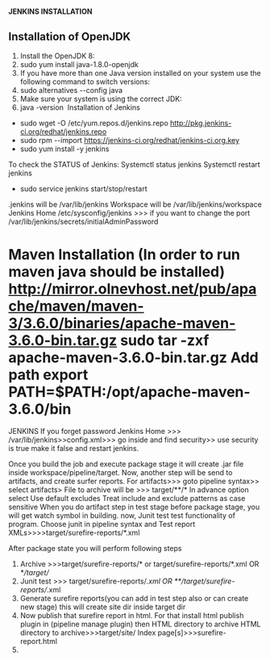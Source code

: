 #### JENKINS INSTALLATION

Installation of OpenJDK
-
1. Install the OpenJDK 8:
2. sudo yum install java-1.8.0-openjdk
3. If you have more than one Java version installed on your system use the following command to switch versions:
4. sudo alternatives --config java
5. Make sure your system is using the correct JDK:
6. java -version 
Installation of Jenkins
* sudo wget -O /etc/yum.repos.d/jenkins.repo http://pkg.jenkins-ci.org/redhat/jenkins.repo
* sudo rpm --import https://jenkins-ci.org/redhat/jenkins-ci.org.key
* sudo yum install -y jenkins

To check the STATUS of Jenkins:
Systemctl status jenkins
Systemctl restart jenkins
* sudo service jenkins start/stop/restart

.jenkins will be /var/lib/jenkins
Workspace will be  /var/lib/jenkins/workspace
Jenkins Home
/etc/sysconfig/jenkins >>> if you want to change the port 
/var/lib/jenkins/secrets/initialAdminPassword

Maven Installation (In order to run maven java should be installed)
http://mirror.olnevhost.net/pub/apache/maven/maven-3/3.6.0/binaries/apache-maven-3.6.0-bin.tar.gz
sudo tar -zxf apache-maven-3.6.0-bin.tar.gz
Add path
export PATH=$PATH:/opt/apache-maven-3.6.0/bin
============================================================================================================
JENKINS
If you forget password Jenkins Home >>> /var/lib/jenkins>>config.xml>>> go inside and find security>> use security is true make it false and restart jenkins.

Once you build the job and execute package stage it will create .jar file inside workspace/pipeline/target. 
Now,  another step will be send to artifacts, and create surfer reports.
For artifacts>>> goto pipeline syntax>> select artifacts> File to archive will be >>> target/**/*
In advance option select
Use default excludes
Treat include and exclude patterns as case sensitive
 When you do artifact step in test stage before package stage, you will get watch symbol in building. now, Junit test test functionality of program.
Choose junit in pipeline syntax and Test report XMLs>>>>target/surefire-reports/*.xml






After package state you will perform following steps
1. Archive >>>target/surefire-reports/* or target/surefire-reports/*.xml OR **/target/*
2. Junit test >>> target/surefire-reports/*.xml OR **/target/surefire-reports/*.xml
3. Generate surefire reports(you can add in test step also or can create new stage) this will create site dir inside target dir 
4. Now publish that surefire report in html. For that install html publish plugin in (pipeline manage plugin) then HTML directory to archive
HTML directory to archive>>>target/site/
Index page[s]>>>surefire-report.html
5. 





